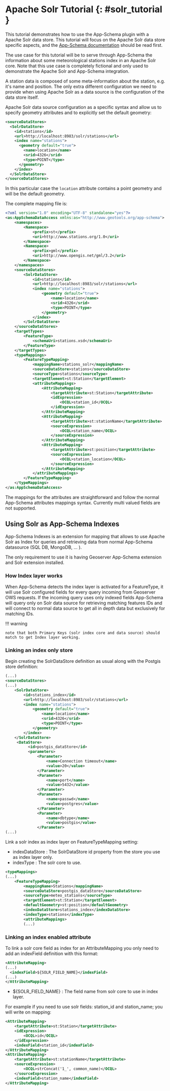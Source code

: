 # Apache Solr Tutorial {: #solr_tutorial }

This tutorial demonstrates how to use the App-Schema plugin with a Apache Solr data store. This tutorial will focus on the Apache Solr data store specific aspects, and the [App-Schema documentation](index.md) should be read first.

The use case for this tutorial will be to serve through App-Schema the information about some meteorological stations index in an Apache Solr core. Note that this use case is completely fictional and only used to demonstrate the Apache Solr and App-Schema integration.

A station data is composed of some meta-information about the station, e.g. it's name and position. The only extra different configuration we need to provide when using Apache Solr as a data source is the configuration of the data store itself.

Apache Solr data source configuration as a specific syntax and allow us to specify geometry attributes and to explicitly set the default geometry:

``` xml
<sourceDataStores>
  <SolrDataStore>
    <id>stations</id>
    <url>http://localhost:8983/solr/stations</url>
    <index name="stations">
      <geometry default="true">
        <name>location</name>
        <srid>4326</srid>
        <type>POINT</type>
      </geometry>
    </index>
  </SolrDataStore>
</sourceDataStores>
```

In this particular case the `location` attribute contains a point geometry and will be the default geometry.

The complete mapping file is:

``` xml
<?xml version="1.0" encoding="UTF-8" standalone="yes"?>
<as:AppSchemaDataAccess xmlns:as="http://www.geotools.org/app-schema">
    <namespaces>
        <Namespace>
            <prefix>st</prefix>
            <uri>http://www.stations.org/1.0</uri>
        </Namespace>
        <Namespace>
            <prefix>gml</prefix>
            <uri>http://www.opengis.net/gml/3.2</uri>
        </Namespace>
    </namespaces>
    <sourceDataStores>
        <SolrDataStore>
            <id>stations</id>
            <url>http://localhost:8983/solr/stations</url>
            <index name="stations">
                <geometry default="true">
                    <name>location</name>
                    <srid>4326</srid>
                    <type>POINT</type>
                </geometry>
            </index>
        </SolrDataStore>
    </sourceDataStores>
    <targetTypes>
        <FeatureType>
            <schemaUri>stations.xsd</schemaUri>
        </FeatureType>
    </targetTypes>
    <typeMappings>
        <FeatureTypeMapping>
            <mappingName>stations_solr</mappingName>
            <sourceDataStore>stations</sourceDataStore>
            <sourceType>stations</sourceType>
            <targetElement>st:Station</targetElement>
            <attributeMappings>
                <AttributeMapping>
                    <targetAttribute>st:Station</targetAttribute>
                    <idExpression>
                        <OCQL>station_id</OCQL>
                    </idExpression>
                </AttributeMapping>
                <AttributeMapping>
                    <targetAttribute>st:stationName</targetAttribute>
                    <sourceExpression>
                        <OCQL>station_name</OCQL>
                    </sourceExpression>
                </AttributeMapping>
                <AttributeMapping>
                    <targetAttribute>st:position</targetAttribute>
                    <sourceExpression>
                        <OCQL>station_location</OCQL>
                    </sourceExpression>
                </AttributeMapping>
            </attributeMappings>
        </FeatureTypeMapping>
    </typeMappings>
</as:AppSchemaDataAccess>
```

The mappings for the attributes are straightforward and follow the normal App-Schema attributes mappings syntax. Currently multi valued fields are not supported.

## Using Solr as App-Schema Indexes

App-Schema Indexes is an extension for mapping that allows to use Apache Solr as Index for queries and retrieving data from normal App-Schema datasource (SQL DB, MongoDB, \... ).

The only requirement to use it is having Geoserver App-Schema extension and Solr extension installed.

### How Index layer works

When App-Schema detects the index layer is activated for a FeatureType, it will use Solr configured fields for every query incoming from Geoserver OWS requests. If the incoming query uses only indexed fields App-Schema will query only on Solr data source for retrieving matching features IDs and will connect to normal data source to get all in depth data but exclusively for matching IDs.

!!! warning

    note that both Primary Keys (solr index core and data source) should match to get Index layer working.

### Linking an index only store

Begin creating the SolrDataStore definition as usual along with the Postgis store definition:

``` xml
(...)
<sourceDataStores>
(...)
    <SolrDataStore>
        <id>stations_index</id>
        <url>http://localhost:8983/solr/stations</url>
        <index name="stations">
            <geometry default="true">
                <name>location</name>
                <srid>4326</srid>
                <type>POINT</type>
            </geometry>
        </index>
    </SolrDataStore>
     <DataStore>
          <id>postgis_dataStore</id>
          <parameters>
              <Parameter>
                  <name>Connection timeout</name>
                  <value>20</value>
              </Parameter>
              <Parameter>
                  <name>port</name>
                  <value>5432</value>
              </Parameter>
              <Parameter>
                  <name>passwd</name>
                  <value>postgres</value>
              </Parameter>
              <Parameter>
                  <name>dbtype</name>
                  <value>postgis</value>
              </Parameter>
(...)
```

Link a solr index as index layer on FeatureTypeMapping setting:

-   indexDataStore : The SolrDataStore id property from the store you use as index layer only.
-   indexType : The solr core to use.

``` xml
<typeMappings>
(...)
    <FeatureTypeMapping>
        <mappingName>Stations</mappingName>
        <sourceDataStore>postgis_dataStore</sourceDataStore>
        <sourceType>meteo_stations</sourceType>
        <targetElement>st:Station</targetElement>
        <defaultGeometry>st:position</defaultGeometry>
        <indexDataStore>stations_index</indexDataStore>
        <indexType>stations</indexType>
        <attributeMappings>
        (...)
```

### Linking an index enabled attribute

To link a solr core field as index for an AttributeMapping you only need to add an indexField definition with this format:

``` xml
<AttributeMapping>
(...)
  <indexField>${SOLR_FIELD_NAME}</indexField>
(...)
</AttributeMapping>
```

-   \${SOLR_FIELD_NAME} : The field name from solr core to use in index layer.

For example if you need to use solr fields: station_id and station_name; you will write on mapping:

``` xml
<AttributeMapping>
    <targetAttribute>st:Station</targetAttribute>
    <idExpression>
        <OCQL>id</OCQL>
    </idExpression>
    <indexField>station_id</indexField>
</AttributeMapping>
<AttributeMapping>
    <targetAttribute>st:stationName</targetAttribute>
    <sourceExpression>
        <OCQL>strConcat('1_', common_name)</OCQL>
    </sourceExpression>
    <indexField>station_name</indexField>
</AttributeMapping>
```
